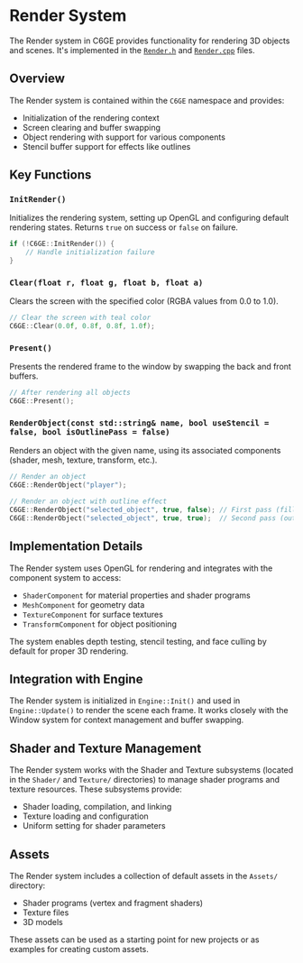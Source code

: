 # Render System

The Render system in C6GE provides functionality for rendering 3D objects and scenes. It's implemented in the [`Render.h`](https://github.com/C6Dev/C6GE/blob/main/C6GE/src/Render/Render.h) and [`Render.cpp`](https://github.com/C6Dev/C6GE/blob/main/C6GE/src/Render/Render.cpp) files.

## Overview

The Render system is contained within the `C6GE` namespace and provides:

- Initialization of the rendering context
- Screen clearing and buffer swapping
- Object rendering with support for various components
- Stencil buffer support for effects like outlines

## Key Functions

### `InitRender()`

Initializes the rendering system, setting up OpenGL and configuring default rendering states. Returns `true` on success or `false` on failure.

```cpp
if (!C6GE::InitRender()) {
    // Handle initialization failure
}
```

### `Clear(float r, float g, float b, float a)`

Clears the screen with the specified color (RGBA values from 0.0 to 1.0).

```cpp
// Clear the screen with teal color
C6GE::Clear(0.0f, 0.8f, 0.8f, 1.0f);
```

### `Present()`

Presents the rendered frame to the window by swapping the back and front buffers.

```cpp
// After rendering all objects
C6GE::Present();
```

### `RenderObject(const std::string& name, bool useStencil = false, bool isOutlinePass = false)`

Renders an object with the given name, using its associated components (shader, mesh, texture, transform, etc.).

```cpp
// Render an object
C6GE::RenderObject("player");

// Render an object with outline effect
C6GE::RenderObject("selected_object", true, false); // First pass (fill stencil)
C6GE::RenderObject("selected_object", true, true);  // Second pass (outline)
```

## Implementation Details

The Render system uses OpenGL for rendering and integrates with the component system to access:

- `ShaderComponent` for material properties and shader programs
- `MeshComponent` for geometry data
- `TextureComponent` for surface textures
- `TransformComponent` for object positioning

The system enables depth testing, stencil testing, and face culling by default for proper 3D rendering.

## Integration with Engine

The Render system is initialized in `Engine::Init()` and used in `Engine::Update()` to render the scene each frame. It works closely with the Window system for context management and buffer swapping.

## Shader and Texture Management

The Render system works with the Shader and Texture subsystems (located in the `Shader/` and `Texture/` directories) to manage shader programs and texture resources. These subsystems provide:

- Shader loading, compilation, and linking
- Texture loading and configuration
- Uniform setting for shader parameters

## Assets

The Render system includes a collection of default assets in the `Assets/` directory:

- Shader programs (vertex and fragment shaders)
- Texture files
- 3D models

These assets can be used as a starting point for new projects or as examples for creating custom assets.